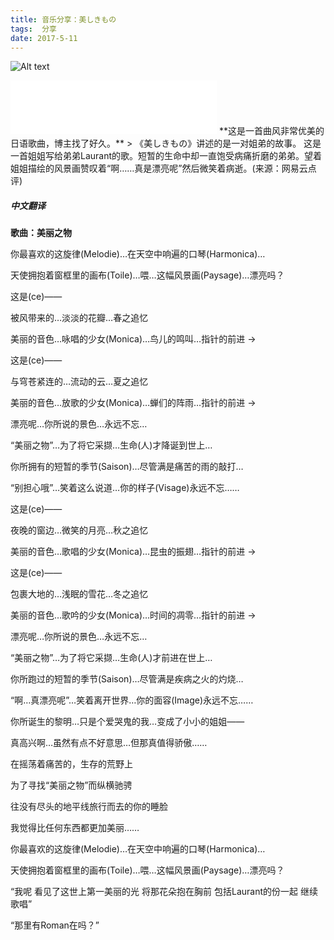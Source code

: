 ```yaml
---
title: 音乐分享：美しきもの
tags:  分享
date: 2017-5-11
---
```

![Alt text](/images/5-20/timg.jpg)
<iframe frameborder="no" border="0" marginwidth="0" marginheight="0" width="330" height="86" src="//music.163.com/outchain/player?type=2&id=22782025&auto=1&height=66"></iframe>
**这是一首曲风非常优美的日语歌曲，博主找了好久。**
> 《美しきもの》讲述的是一对姐弟的故事。
这是一首姐姐写给弟弟Laurant的歌。短暂的生命中却一直饱受病痛折磨的弟弟。望着姐姐描绘的风景画赞叹着“啊……真是漂亮呢”然后微笑着病逝。(来源：网易云点评)

##### 中文翻译
**歌曲：美丽之物**

你最喜欢的这旋律(Melodie)…在天空中响遍的口琴(Harmonica)… 

天使拥抱着窗框里的画布(Toile)…喂…这幅风景画(Paysage)…漂亮吗？ 

这是(ce)—— 

被风带来的…淡淡的花瓣…春之追忆 

美丽的音色…咏唱的少女(Monica)…鸟儿的鸣叫…指针的前进 → 

这是(ce)—— 

与穹苍紧连的…流动的云…夏之追忆 

美丽的音色…放歌的少女(Monica)…蝉们的阵雨…指针的前进 → 

漂亮呢…你所说的景色…永远不忘… 

“美丽之物”…为了将它采撷…生命(人)才降诞到世上… 

你所拥有的短暂的季节(Saison)…尽管满是痛苦的雨的敲打… 

“别担心哦”…笑着这么说道…你的样子(Visage)永远不忘…… 

这是(ce)—— 

夜晚的窗边…微笑的月亮…秋之追忆 

美丽的音色…歌唱的少女(Monica)…昆虫的振翅…指针的前进 → 

这是(ce)—— 

包裹大地的…浅眠的雪花…冬之追忆 

美丽的音色…歌吟的少女(Monica)…时间的凋零…指针的前进 → 

漂亮呢…你所说的景色…永远不忘… 

“美丽之物”…为了将它采撷…生命(人)才前进在世上… 

你所跑过的短暂的季节(Saison)…尽管满是疾病之火的灼烧… 

“啊…真漂亮呢”…笑着离开世界…你的面容(Image)永远不忘…… 

你所诞生的黎明…只是个爱哭鬼的我…变成了小小的姐姐—— 

真高兴啊…虽然有点不好意思…但那真值得骄傲…… 

在摇荡着痛苦的，生存的荒野上 

为了寻找“美丽之物”而纵横驰骋 

往没有尽头的地平线旅行而去的你的睡脸 

我觉得比任何东西都更加美丽…… 

你最喜欢的这旋律(Melodie)…在天空中响遍的口琴(Harmonica)… 

天使拥抱着窗框里的画布(Toile)…喂…这幅风景画(Paysage)…漂亮吗？ 

“我呢 看见了这世上第一美丽的光 将那花朵抱在胸前 包括Laurant的份一起 继续歌唱” 

“那里有Roman在吗？”


